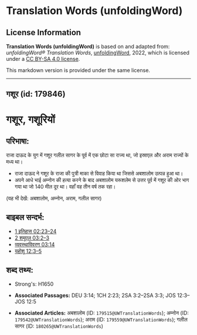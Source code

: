 # Translation Words (unfoldingWord)

## License Information

**Translation Words (unfoldingWord)** is based on and adapted from: _unfoldingWord® Translation Words_, [unfoldingWord](https://unfoldingword.org/utw), 2022, which is licensed under a [CC BY-SA 4.0 license](https://creativecommons.org/licenses/by-sa/4.0/legalcode.en).

This markdown version is provided under the same license.



--------------------------------

## गशूर (id: 179846)

गशूर, गशूरियों
==============

परिभाषा:
--------

राजा दाऊद के युग में गशूर गलील सागर के पूर्व में एक छोटा सा राज्य था, जो इस्राएल और अराम राज्यों के मध्य था।

* राजा दाऊद ने गशूर के राजा की पुत्री माका से विवाह किया था जिससे अबशालोम उत्पन्न हुआ था।
* अपने आधे भाई अम्नोन की हत्या करने के बाद अबशालोम यरूशलेम से उत्तर पूर्व में गशूर की ओर भाग गया था जो 140 मील दूर था। वहाँ वह तीन वर्ष तक रहा।

(यह भी देखें: अबशालोम, अम्नोन, अराम, गलील सागर)

बाइबल सन्दर्भ:
--------------

* [1 इतिहास 02:23–24](https://ref.ly/1Chr0:0)
* [2 शमूएल 03:2–3](https://ref.ly/2Sam0:0)
* [व्यवस्थाविवरण 03:14](https://ref.ly/Deut3:14)
* [यहोशू 12:3–5](https://ref.ly/Josh12:3-Josh12:5)

शब्द तथ्य:
----------

* Strong's: H1650

* **Associated Passages:** DEU 3:14; 1CH 2:23; 2SA 3:2–2SA 3:3; JOS 12:3–JOS 12:5
* **Associated Articles:** अबशालोम (ID: `179515@UWTranslationWords`); अम्नोन (ID: `179542@UWTranslationWords`); अराम (ID: `179559@UWTranslationWords`); गलील सागर (ID: `180265@UWTranslationWords`)

